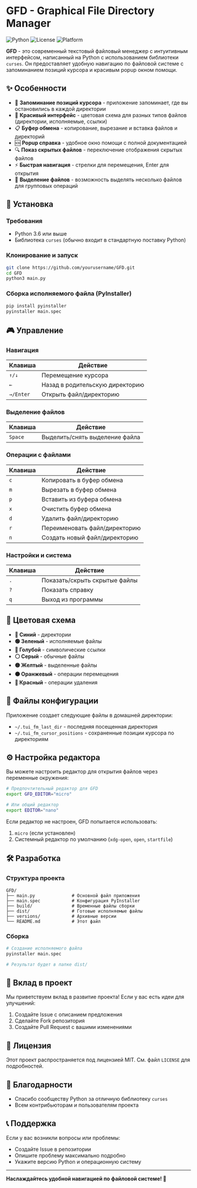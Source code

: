 # GFD - Graphical File Directory Manager

![Python](https://img.shields.io/badge/Python-3.6+-blue.svg)
![License](https://img.shields.io/badge/License-MIT-green.svg)
![Platform](https://img.shields.io/badge/Platform-Linux%20%7C%20macOS%20%7C%20Windows-lightgrey.svg)

**GFD** - это современный текстовый файловый менеджер с интуитивным интерфейсом, написанный на Python с использованием библиотеки `curses`. Он предоставляет удобную навигацию по файловой системе с запоминанием позиций курсора и красивым popup окном помощи.

## ✨ Особенности

- 🧠 **Запоминание позиций курсора** - приложение запоминает, где вы остановились в каждой директории
- 🎨 **Красивый интерфейс** - цветовая схема для разных типов файлов (директории, исполняемые, ссылки)
- 📋 **Буфер обмена** - копирование, вырезание и вставка файлов и директорий
- 🆘 **Popup справка** - удобное окно помощи с полной документацией
- 🔍 **Показ скрытых файлов** - переключение отображения скрытых файлов
- ⚡ **Быстрая навигация** - стрелки для перемещения, Enter для открытия
- 🎯 **Выделение файлов** - возможность выделять несколько файлов для групповых операций

## 🚀 Установка

### Требования
- Python 3.6 или выше
- Библиотека `curses` (обычно входит в стандартную поставку Python)

### Клонирование и запуск
```bash
git clone https://github.com/yourusername/GFD.git
cd GFD
python3 main.py
```

### Сборка исполняемого файла (PyInstaller)
```bash
pip install pyinstaller
pyinstaller main.spec
```

## 🎮 Управление

### Навигация
| Клавиша | Действие |
|---------|----------|
| `↑/↓` | Перемещение курсора |
| `←` | Назад в родительскую директорию |
| `→/Enter` | Открыть файл/директорию |

### Выделение файлов
| Клавиша | Действие |
|---------|----------|
| `Space` | Выделить/снять выделение файла |

### Операции с файлами
| Клавиша | Действие |
|---------|----------|
| `c` | Копировать в буфер обмена |
| `m` | Вырезать в буфер обмена |
| `p` | Вставить из буфера обмена |
| `x` | Очистить буфер обмена |
| `d` | Удалить файл/директорию |
| `r` | Переименовать файл/директорию |
| `n` | Создать новый файл/директорию |

### Настройки и система
| Клавиша | Действие |
|---------|----------|
| `.` | Показать/скрыть скрытые файлы |
| `?` | Показать справку |
| `q` | Выход из программы |

## 🎨 Цветовая схема

- **🔵 Синий** - директории
- **🟢 Зеленый** - исполняемые файлы
- **🔗 Голубой** - символические ссылки
- **⚪ Серый** - обычные файлы
- **🟡 Желтый** - выделенные файлы
- **🟠 Оранжевый** - операции перемещения
- **🔴 Красный** - операции удаления

## 📁 Файлы конфигурации

Приложение создает следующие файлы в домашней директории:

- `~/.tui_fm_last_dir` - последняя посещенная директория
- `~/.tui_fm_cursor_positions` - сохраненные позиции курсора по директориям

## ⚙️ Настройка редактора

Вы можете настроить редактор для открытия файлов через переменные окружения:

```bash
# Предпочтительный редактор для GFD
export GFD_EDITOR="micro"

# Или общий редактор
export EDITOR="nano"
```

Если редактор не настроен, GFD попытается использовать:
1. `micro` (если установлен)
2. Системный редактор по умолчанию (`xdg-open`, `open`, `startfile`)

## 🛠️ Разработка

### Структура проекта
```
GFD/
├── main.py              # Основной файл приложения
├── main.spec            # Конфигурация PyInstaller
├── build/               # Временные файлы сборки
├── dist/                # Готовые исполняемые файлы
├── versions/            # Архивные версии
└── README.md            # Этот файл
```

### Сборка
```bash
# Создание исполняемого файла
pyinstaller main.spec

# Результат будет в папке dist/
```

## 🤝 Вклад в проект

Мы приветствуем вклад в развитие проекта! Если у вас есть идеи для улучшений:

1. Создайте Issue с описанием предложения
2. Сделайте Fork репозитория
3. Создайте Pull Request с вашими изменениями

## 📝 Лицензия

Этот проект распространяется под лицензией MIT. См. файл `LICENSE` для подробностей.

## 🙏 Благодарности

- Спасибо сообществу Python за отличную библиотеку `curses`
- Всем контрибьюторам и пользователям проекта

## 📞 Поддержка

Если у вас возникли вопросы или проблемы:

- Создайте Issue в репозитории
- Опишите проблему максимально подробно
- Укажите версию Python и операционную систему

---

**Наслаждайтесь удобной навигацией по файловой системе! 🚀**